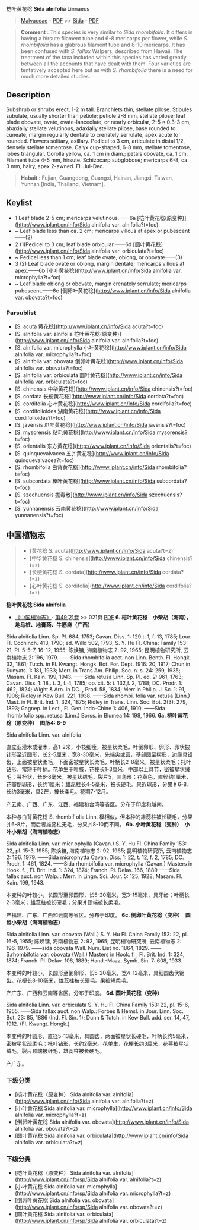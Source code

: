 桤叶黄花稔 **Sida alnifolia** Linnaeus

> [Malvaceae](http://www.iplant.cn/info/Malvaceae?t=foc) - [PDF](http://www.iplant.cn/foc/pdf/Malvaceae.pdf) >> [Sida](http://www.iplant.cn/info/Sida?t=foc) - [PDF](http://www.iplant.cn/foc/pdf/Sida.pdf)

> **Comment** : 
> This species is very similar to *Sida rhombifolia*. It differs in having a hirsute filament tube and 6-8 mericarps per flower, while *S. rhombifolia* has a glabrous filament tube and 8-10 mericarps. It has been confused with *S. fallax* Walpers, described from Hawaii. The treatment of the taxa included within this species has varied greatly between all the accounts that have dealt with them. Four varieties are tentatively accepted here but as with *S. rhombifolia* there is a need for much more detailed studies.

## Description

Subshrub or shrubs erect, 1-2 m tall. Branchlets thin, stellate pilose. Stipules subulate, usually shorter than petiole; petiole 2-8 mm, stellate pilose; leaf blade obovate, ovate, ovate-lanceolate, or nearly orbicular, 2-5 × 0.3-3 cm, abaxially stellate velutinous, adaxially stellate pilose, base rounded to cuneate, margin regularly dentate to crenately serrulate, apex acute to rounded. Flowers solitary, axillary. Pedicel to 3 cm, articulate in distal 1/2, densely stellate tomentose. Calyx cup-shaped, 6-8 mm, stellate tomentose, lobes triangular. Corolla yellow, ca. 1 cm in diam.; petals obovate, ca. 1 cm. Filament tube 4-5 mm, hirsute. Schizocarp subglobose; mericarps 6-8, ca. 3 mm, hairy, apex 2-awned. Fl. Jul-Dec.


> **Habait** : 
> Fujian, Guangdong, Guangxi, Hainan, Jiangxi, Taiwan, Yunnan [India, Thailand, Vietnam].

## Keylist
* 1 Leaf blade 2-5 cm; mericarps velutinous.——6a [桤叶黄花稔(原变种)](http://www.iplant.cn/info/Sida alnifolia var. alnifolia?t=foc)
* ~ Leaf blade less than ca. 2 cm; mericarps villous at apex or pubescent——(2)
* 2 (1)Pedicel to 3 cm; leaf blade orbicular.——6d [圆叶黄花稔](http://www.iplant.cn/info/Sida alnifolia var. orbiculata?t=foc)
* ~ Pedicel less than 1 cm; leaf blade ovate, oblong, or obovate——(3)
* 3 (2) Leaf blade ovate or oblong, margin dentate; mericarps villous at apex.——6b [小叶黄花稔](http://www.iplant.cn/info/Sida alnifolia var. microphylla?t=foc)
* ~ Leaf blade oblong or obovate, margin crenately serrulate; mericarps pubescent.——6c [倒卵叶黄花稔](http://www.iplant.cn/info/Sida alnifolia var. obovata?t=foc)

### Parsublist

* [S.  acuta  黄花稔](http://www.iplant.cn/info/Sida acuta?t=foc)
* [S.  alnifolia var. alnifolia  桤叶黄花稔(原变种)](http://www.iplant.cn/info/Sida alnifolia var. alnifolia?t=foc)
* [S.  alnifolia var. microphylla  小叶黄花稔](http://www.iplant.cn/info/Sida alnifolia var. microphylla?t=foc)
* [S.  alnifolia var. obovata  倒卵叶黄花稔](http://www.iplant.cn/info/Sida alnifolia var. obovata?t=foc)
* [S.  alnifolia var. orbiculata  圆叶黄花稔](http://www.iplant.cn/info/Sida alnifolia var. orbiculata?t=foc)
* [S.  chinensis  中华黄花稔](http://www.iplant.cn/info/Sida chinensis?t=foc)
* [S.  cordata  长梗黄花稔](http://www.iplant.cn/info/Sida cordata?t=foc)
* [S.  cordifolia  心叶黄花稔](http://www.iplant.cn/info/Sida cordifolia?t=foc)
* [S.  cordifolioides  湖南黄花稔](http://www.iplant.cn/info/Sida cordifolioides?t=foc)
* [S.  javensis  爪哇黄花稔](http://www.iplant.cn/info/Sida javensis?t=foc)
* [S.  mysorensis  粘毛黄花稔](http://www.iplant.cn/info/Sida mysorensis?t=foc)
* [S.  orientalis  东方黄花稔](http://www.iplant.cn/info/Sida orientalis?t=foc)
* [S.  quinquevalvacea  五爿黄花稔](http://www.iplant.cn/info/Sida quinquevalvacea?t=foc)
* [S.  rhombifolia  白背黄花稔](http://www.iplant.cn/info/Sida rhombifolia?t=foc)
* [S.  subcordata  榛叶黄花稔](http://www.iplant.cn/info/Sida subcordata?t=foc)
* [S.  szechuensis  拔毒散](http://www.iplant.cn/info/Sida szechuensis?t=foc)
* [S.  yunnanensis  云南黄花稔](http://www.iplant.cn/info/Sida yunnanensis?t=foc)


## 中国植物志

> * [黄花稔  S.  acuta](http://www.iplant.cn/info/Sida acuta?t=z)
> * [中华黄花稔  S.  chinensis](http://www.iplant.cn/info/Sida chinensis?t=z)
> * [长梗黄花稔  S.  cordata](http://www.iplant.cn/info/Sida cordata?t=z)
> * [心叶黄花稔  S.  cordifolia](http://www.iplant.cn/info/Sida cordifolia?t=z)

**桤叶黄花稔 Sida alnifolia**

* [《中国植物志》](http://www.iplant.cn/frps)- [第49(2)卷](http://www.iplant.cn/frps/vol/49(2)) >> 021页 [PDF](http://www.iplant.cn/frps/pdf/49(2)/021b.pdf)
**6. 桤叶黄花稔　小柴胡（海南），地马桩、地膏药、牛筋麻（广西）**

Sida alnifolia Linn. Sp. Pl. 684, 1753; Cavan. Diss. 1: 129 t. 1, f. 13, 1785; Lour. Fl. Cochinch. 413, 1790; ed. Willd 502, 1793; S. Y. Hu Fl. China: Family 153: 21, Pl. 5-5-7, 16-12, 1955; 陈焕镛, 海南植物志 2: 92, 1965; 昆明植物研究所, 云南植物志 2: 196, 1979. ——Sida rhombifolia acct. non Linn. Benth. Fl. Hongk. 32, 1861; Tutch. in Fl. Kwangt. Hongk. Bot. For. Dept. 1916: 20, 1917; Chun in Sunyats. 1: 181, 1933; Merr. in Trans Am. Philip. Soc. n. s. 24: 259, 1935; Masam. Fl. Kain. 199, 1943. ——Sida retusa Linn. Sp. Pl. ed. 2: 961, 1763; Cavan. Diss. 1: 18,. t. 3, f. 4, 1785; op. cit. 5: t. 132,f. 2, 1788; DC. Prodr. 1: 462, 1824; Wight & Arn. in DC. , Prod. 58, 1834; Merr in Philip. J. Sc. 1: 91, 1906; Ridley in Kew Bull. 221, 1938. ——Sida rhombi. folia var. retusa (Linn.) Mast. in Fl. Brit. Ind. 1: 324, 1875; Ridley in Trans. Linn. Soc. Bot. 2(3): 279, 1893; Gagnep. in Lect., Fl. Gen. Indo-Chine 1: 406, 1910. ——Sida rhombifolio spp. retusa (Linn.) Borss. in Blumea 14: 198, 1966.
**6a. 桤叶黄花稔（原变种）　图版4: 6-9**

Sida alnifolia Linn. var. alnifolia

直立亚灌木或灌木，高1-2米，小枝细瘦，被星状柔毛。叶倒卵形、卵形、卵状披针形至近圆形，长2-5厘米，宽8-30毫米，先端尖或圆，基部圆至楔形，边缘具锯齿，上面被星状柔毛，下面密被星状长柔毛，叶柄长2-8毫米，被星状柔毛；托叶钻形，常短于叶柄。花单生于叶腋，花梗长1-3厘米，中部以上具节，密被星状绒毛；萼杯状，长6-8毫米，被星状绒毛，裂片5，三角形；花黄色，直径约1厘米，花瓣倒卵形，长约1厘米；雄蕊柱长4-5毫米，被长硬毛。果近球形，分果爿6-8，长约3毫米，具2芒，被长柔毛。花期7-12月。

产云南、广西、广东、江西、福建和台湾等省区。分布于印度和越南。

本种与白背黄花稔 S. rhombif olia Linn. 极相似，但本种的雄蕊柱被长硬毛，分果爿6-8片，而后者雄蕊柱无毛，分果爿8-10而不同。
**6b. 小叶黄花稔（变种）　小叶小柴胡（海南植物志）**

Sida alnifolia Linn. var. micr ophylla (Cavan.) S. Y. Hu Fl. China Family 153: 22, pl. 15-3, 1955; 陈焕镛, 海南植物志 2: 92. 1965; 昆明植物研究所, 云南植物志 2: 196. 1979. ——Sida microphytta Cavan. Diss. 1: 22, t. 12, f. 2, 1785; DC. Prodr. 1: 461, 1824. ——Sida rhombifolia var. microphylla (Cavan.) Masters in Hook. f. , Fl. Brit. Ind. 1: 324, 1874; Franch. Pl. Delav. 166, 1889 ——Sida fallax auct. non Walp. : Merr. in Lingn. Sci. Jour. 5: 125, 1928; Masam. Fl. Kain. 199, 1943.

本变种的叶较小，长圆形至卵圆形，长5-20毫米，宽3-15毫米，具牙齿；叶柄长2-3毫米；雄蕊柱被长硬毛；分果爿顶端被长柔毛。

产福建、广东、广西和云南等省区。分布于印度。
**6c. 倒卵叶黄花稔（变种）　圆齿小柴胡（海南植物志）**

Sida alnifolia Linn. var. obovata (Wall.) S. Y. Hu Fl. China Family 153: 22, pl. 16-5, 1955; 陈焕镛, 海南植物志 2: 92, 1965; 昆明植物研究所, 云南植物志 2: 196. 1979. ——sida obovata Wall. Num. List no. 1864, 1829. ——S.rhombifotia var. obovata (Wall.) Masters in Hook. f. , Fl. Brit. Ind. 1: 324, 1874; Franch. Pl. Delav. 106, 1889; Hand.-Mazz. Symb. Sin. 7: 608, 1933.

本变种的叶较小，长圆形至倒卵形，长5-20毫米，宽4-12毫米，具细圆齿伏锯齿。花梗长8-10毫米，雄蕊柱被长硬毛。果被短柔毛。

产广东、广西和云南等省区。分布于印度。
**6d. 圆叶黄花稔（变种）**

Sida alnifolia Linn. var. orbiculata S. Y. Hu Fl. China Family 153: 22, pl. 15-6, 1955. ——Sida fallax auct. non Walp.: Forbes & Hemsl. in Jour. Linn. Soc. Bot. 23: 85, 1886 (Ind. Fl. Sin. 1); Dunn & Tutch. in Kew Bull. add. ser. 14, 47, 1912. (Fl. Kwangt. Hongk.)

本变种的叶圆形，直径5-13毫米，具圆齿，两面被星状长硬毛，叶柄长约5毫米，密被星状疏柔毛；托叶钻形，长约2毫米。花单生，花梗长约3厘米，花萼被星状绒毛，裂片顶端被纤毛，雄蕊柱被长硬毛。

产广东。

### 下级分类
* [桤叶黄花稔（原变种）  Sida alnifolia var. alnifolia](http://www.iplant.cn/info/Sida alnifolia var. alnifolia?t=z)
* [小叶黄花稔  Sida alnifolia var. microphylla](http://www.iplant.cn/info/Sida alnifolia var. microphylla?t=z)
* [倒卵叶黄花稔  Sida alnifolia var. obovata](http://www.iplant.cn/info/Sida alnifolia var. obovata?t=z)
* [圆叶黄花稔  Sida alnifolia var. orbiculata](http://www.iplant.cn/info/Sida alnifolia var. orbiculata?t=z)

### 下级分类
* [桤叶黄花稔（原变种）  Sida alnifolia var. alnifolia](http://www.iplant.cn/info/sp/Sida alnifolia var. alnifolia?t=z)
* [小叶黄花稔  Sida alnifolia var. microphylla](http://www.iplant.cn/info/sp/Sida alnifolia var. microphylla?t=z)
* [倒卵叶黄花稔  Sida alnifolia var. obovata](http://www.iplant.cn/info/sp/Sida alnifolia var. obovata?t=z)
* [圆叶黄花稔  Sida alnifolia var. orbiculata](http://www.iplant.cn/info/sp/Sida alnifolia var. orbiculata?t=z)
